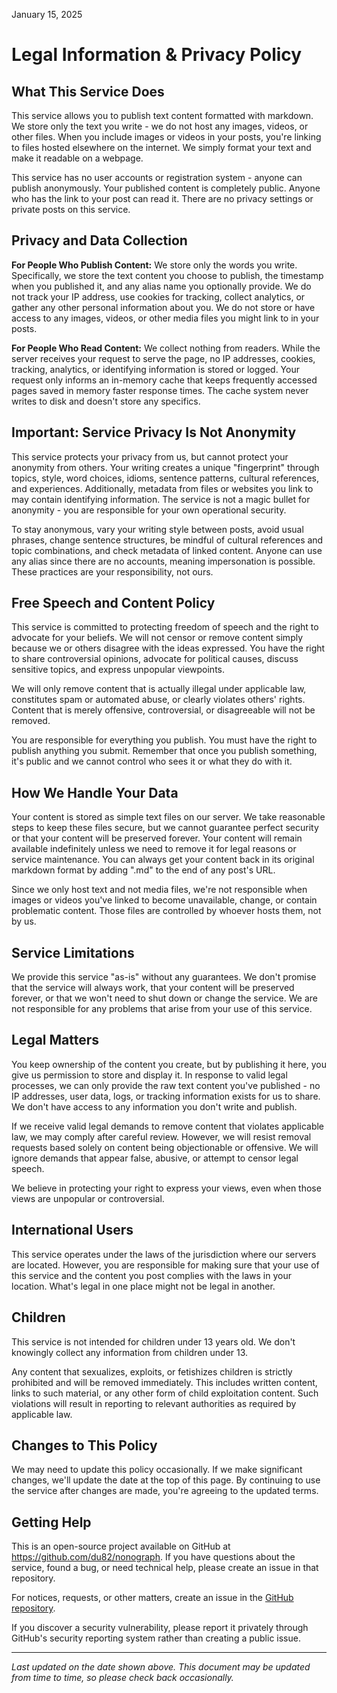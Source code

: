 January 15, 2025

# Legal Information & Privacy Policy
## What This Service Does

This service allows you to publish text content formatted with markdown. We store only the text you write - we do not host any images, videos, or other files. When you include images or videos in your posts, you're linking to files hosted elsewhere on the internet. We simply format your text and make it readable on a webpage.

This service has no user accounts or registration system - anyone can publish anonymously. Your published content is completely public. Anyone who has the link to your post can read it. There are no privacy settings or private posts on this service.

## Privacy and Data Collection
**For People Who Publish Content:**
We store only the words you write. Specifically, we store the text content you choose to publish, the timestamp when you published it, and any alias name you optionally provide. We do not track your IP address, use cookies for tracking, collect analytics, or gather any other personal information about you. We do not store or have access to any images, videos, or other media files you might link to in your posts.

**For People Who Read Content:**
We collect nothing from readers. While the server receives your request to serve the page, no IP addresses, cookies, tracking, analytics, or identifying information is stored or logged. Your request only informs an in-memory cache that keeps frequently accessed pages saved in memory faster response times. The cache system never writes to disk and doesn't store any specifics.

## Important: Service Privacy Is Not Anonymity
This service protects your privacy from us, but cannot protect your anonymity from others. Your writing creates a unique "fingerprint" through topics, style, word choices, idioms, sentence patterns, cultural references, and experiences. Additionally, metadata from files or websites you link to may contain identifying information. The service is not a magic bullet for anonymity - you are responsible for your own operational security.

To stay anonymous, vary your writing style between posts, avoid usual phrases, change sentence structures, be mindful of cultural references and topic combinations, and check metadata of linked content. Anyone can use any alias since there are no accounts, meaning impersonation is possible. These practices are your responsibility, not ours.

## Free Speech and Content Policy
This service is committed to protecting freedom of speech and the right to advocate for your beliefs. We will not censor or remove content simply because we or others disagree with the ideas expressed. You have the right to share controversial opinions, advocate for political causes, discuss sensitive topics, and express unpopular viewpoints.

We will only remove content that is actually illegal under applicable law, constitutes spam or automated abuse, or clearly violates others' rights. Content that is merely offensive, controversial, or disagreeable will not be removed.

You are responsible for everything you publish. You must have the right to publish anything you submit. Remember that once you publish something, it's public and we cannot control who sees it or what they do with it.

## How We Handle Your Data
Your content is stored as simple text files on our server. We take reasonable steps to keep these files secure, but we cannot guarantee perfect security or that your content will be preserved forever. Your content will remain available indefinitely unless we need to remove it for legal reasons or service maintenance. You can always get your content back in its original markdown format by adding ".md" to the end of any post's URL.

Since we only host text and not media files, we're not responsible when images or videos you've linked to become unavailable, change, or contain problematic content. Those files are controlled by whoever hosts them, not by us.

## Service Limitations
We provide this service "as-is" without any guarantees. We don't promise that the service will always work, that your content will be preserved forever, or that we won't need to shut down or change the service. We are not responsible for any problems that arise from your use of this service.

## Legal Matters
You keep ownership of the content you create, but by publishing it here, you give us permission to store and display it. In response to valid legal processes, we can only provide the raw text content you've published - no IP addresses, user data, logs, or tracking information exists for us to share. We don't have access to any information you don't write and publish.

If we receive valid legal demands to remove content that violates applicable law, we may comply after careful review. However, we will resist removal requests based solely on content being objectionable or offensive. We will ignore demands that appear false, abusive, or attempt to censor legal speech.

We believe in protecting your right to express your views, even when those views are unpopular or controversial.

## International Users
This service operates under the laws of the jurisdiction where our servers are located. However, you are responsible for making sure that your use of this service and the content you post complies with the laws in your location. What's legal in one place might not be legal in another.

## Children
This service is not intended for children under 13 years old. We don't knowingly collect any information from children under 13.

Any content that sexualizes, exploits, or fetishizes children is strictly prohibited and will be removed immediately. This includes written content, links to such material, or any other form of child exploitation content. Such violations will result in reporting to relevant authorities as required by applicable law.

## Changes to This Policy
We may need to update this policy occasionally. If we make significant changes, we'll update the date at the top of this page. By continuing to use the service after changes are made, you're agreeing to the updated terms.

## Getting Help
This is an open-source project available on GitHub at https://github.com/du82/nonograph. If you have questions about the service, found a bug, or need technical help, please create an issue in that repository.

For notices, requests, or other matters, create an issue in the [GitHub repository](https://github.com/du82/nonograph).

If you discover a security vulnerability, please report it privately through GitHub's security reporting system rather than creating a public issue.

---

*Last updated on the date shown above. This document may be updated from time to time, so please check back occasionally.*
